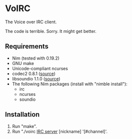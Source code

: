 # VoIRC

The Voice over IRC client.

The code is terrible. Sorry. It might get better. 

## Requirements

* Nim (tested with 0.19.2)
* GNU make
* Unicode-compliant ncurses
* codec2 0.8.1 ([source](https://launchpad.net/ubuntu/+archive/primary/+sourcefiles/codec2/0.8.1-2/codec2_0.8.1.orig.tar.xz))
* libsoundio 1.1.0 ([source](https://github.com/andrewrk/libsoundio/archive/1.1.0.tar.gz))
* The following Nim packages (install with "nimble install"):
    * irc
    * ncurses
    * soundio

## Installation

1. Run "make".
2. Run "./voirc [IRC server](:port) [nickname] '[#channel]'.
